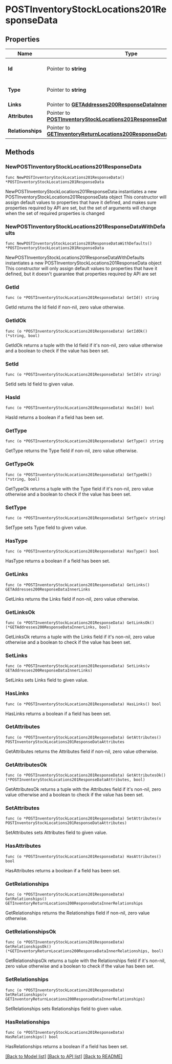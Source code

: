 # POSTInventoryStockLocations201ResponseData

## Properties

Name | Type | Description | Notes
------------ | ------------- | ------------- | -------------
**Id** | Pointer to **string** | The resource&#39;s id | [optional] 
**Type** | Pointer to **string** | The resource&#39;s type | [optional] 
**Links** | Pointer to [**GETAddresses200ResponseDataInnerLinks**](GETAddresses200ResponseDataInnerLinks.md) |  | [optional] 
**Attributes** | Pointer to [**POSTInventoryStockLocations201ResponseDataAttributes**](POSTInventoryStockLocations201ResponseDataAttributes.md) |  | [optional] 
**Relationships** | Pointer to [**GETInventoryReturnLocations200ResponseDataInnerRelationships**](GETInventoryReturnLocations200ResponseDataInnerRelationships.md) |  | [optional] 

## Methods

### NewPOSTInventoryStockLocations201ResponseData

`func NewPOSTInventoryStockLocations201ResponseData() *POSTInventoryStockLocations201ResponseData`

NewPOSTInventoryStockLocations201ResponseData instantiates a new POSTInventoryStockLocations201ResponseData object
This constructor will assign default values to properties that have it defined,
and makes sure properties required by API are set, but the set of arguments
will change when the set of required properties is changed

### NewPOSTInventoryStockLocations201ResponseDataWithDefaults

`func NewPOSTInventoryStockLocations201ResponseDataWithDefaults() *POSTInventoryStockLocations201ResponseData`

NewPOSTInventoryStockLocations201ResponseDataWithDefaults instantiates a new POSTInventoryStockLocations201ResponseData object
This constructor will only assign default values to properties that have it defined,
but it doesn't guarantee that properties required by API are set

### GetId

`func (o *POSTInventoryStockLocations201ResponseData) GetId() string`

GetId returns the Id field if non-nil, zero value otherwise.

### GetIdOk

`func (o *POSTInventoryStockLocations201ResponseData) GetIdOk() (*string, bool)`

GetIdOk returns a tuple with the Id field if it's non-nil, zero value otherwise
and a boolean to check if the value has been set.

### SetId

`func (o *POSTInventoryStockLocations201ResponseData) SetId(v string)`

SetId sets Id field to given value.

### HasId

`func (o *POSTInventoryStockLocations201ResponseData) HasId() bool`

HasId returns a boolean if a field has been set.

### GetType

`func (o *POSTInventoryStockLocations201ResponseData) GetType() string`

GetType returns the Type field if non-nil, zero value otherwise.

### GetTypeOk

`func (o *POSTInventoryStockLocations201ResponseData) GetTypeOk() (*string, bool)`

GetTypeOk returns a tuple with the Type field if it's non-nil, zero value otherwise
and a boolean to check if the value has been set.

### SetType

`func (o *POSTInventoryStockLocations201ResponseData) SetType(v string)`

SetType sets Type field to given value.

### HasType

`func (o *POSTInventoryStockLocations201ResponseData) HasType() bool`

HasType returns a boolean if a field has been set.

### GetLinks

`func (o *POSTInventoryStockLocations201ResponseData) GetLinks() GETAddresses200ResponseDataInnerLinks`

GetLinks returns the Links field if non-nil, zero value otherwise.

### GetLinksOk

`func (o *POSTInventoryStockLocations201ResponseData) GetLinksOk() (*GETAddresses200ResponseDataInnerLinks, bool)`

GetLinksOk returns a tuple with the Links field if it's non-nil, zero value otherwise
and a boolean to check if the value has been set.

### SetLinks

`func (o *POSTInventoryStockLocations201ResponseData) SetLinks(v GETAddresses200ResponseDataInnerLinks)`

SetLinks sets Links field to given value.

### HasLinks

`func (o *POSTInventoryStockLocations201ResponseData) HasLinks() bool`

HasLinks returns a boolean if a field has been set.

### GetAttributes

`func (o *POSTInventoryStockLocations201ResponseData) GetAttributes() POSTInventoryStockLocations201ResponseDataAttributes`

GetAttributes returns the Attributes field if non-nil, zero value otherwise.

### GetAttributesOk

`func (o *POSTInventoryStockLocations201ResponseData) GetAttributesOk() (*POSTInventoryStockLocations201ResponseDataAttributes, bool)`

GetAttributesOk returns a tuple with the Attributes field if it's non-nil, zero value otherwise
and a boolean to check if the value has been set.

### SetAttributes

`func (o *POSTInventoryStockLocations201ResponseData) SetAttributes(v POSTInventoryStockLocations201ResponseDataAttributes)`

SetAttributes sets Attributes field to given value.

### HasAttributes

`func (o *POSTInventoryStockLocations201ResponseData) HasAttributes() bool`

HasAttributes returns a boolean if a field has been set.

### GetRelationships

`func (o *POSTInventoryStockLocations201ResponseData) GetRelationships() GETInventoryReturnLocations200ResponseDataInnerRelationships`

GetRelationships returns the Relationships field if non-nil, zero value otherwise.

### GetRelationshipsOk

`func (o *POSTInventoryStockLocations201ResponseData) GetRelationshipsOk() (*GETInventoryReturnLocations200ResponseDataInnerRelationships, bool)`

GetRelationshipsOk returns a tuple with the Relationships field if it's non-nil, zero value otherwise
and a boolean to check if the value has been set.

### SetRelationships

`func (o *POSTInventoryStockLocations201ResponseData) SetRelationships(v GETInventoryReturnLocations200ResponseDataInnerRelationships)`

SetRelationships sets Relationships field to given value.

### HasRelationships

`func (o *POSTInventoryStockLocations201ResponseData) HasRelationships() bool`

HasRelationships returns a boolean if a field has been set.


[[Back to Model list]](../README.md#documentation-for-models) [[Back to API list]](../README.md#documentation-for-api-endpoints) [[Back to README]](../README.md)


